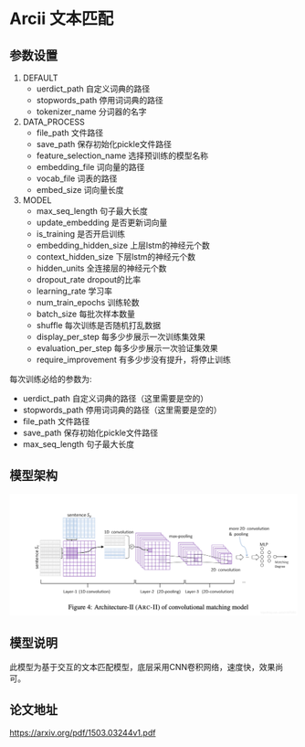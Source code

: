 # Arcii 文本匹配
## 参数设置
1. DEFAULT
    - uerdict_path 自定义词典的路径
    - stopwords_path 停用词词典的路径
    - tokenizer_name 分词器的名字
2. DATA_PROCESS
    - file_path 文件路径
    - save_path 保存初始化pickle文件路径
    - feature_selection_name 选择预训练的模型名称
    - embedding_file 词向量的路径
    - vocab_file 词表的路径
    - embed_size 词向量长度
3. MODEL
    - max_seq_length 句子最大长度
    - update_embedding 是否更新词向量
    - is_training 是否开启训练
    - embedding_hidden_size 上层lstm的神经元个数
    - context_hidden_size 下层lstm的神经元个数
    - hidden_units 全连接层的神经元个数
    - dropout_rate dropout的比率
    - learning_rate 学习率
    - num_train_epochs 训练轮数
    - batch_size 每批次样本数量
    - shuffle 每次训练是否随机打乱数据
    - display_per_step 每多少步展示一次训练集效果
    - evaluation_per_step 每多少步展示一次验证集效果
    - require_improvement 有多少步没有提升，将停止训练  
    
每次训练必给的参数为:
* uerdict_path 自定义词典的路径（这里需要是空的）
* stopwords_path 停用词词典的路径（这里需要是空的）
* file_path 文件路径
* save_path 保存初始化pickle文件路径
* max_seq_length 句子最大长度
## 模型架构
![arcii](./img/arcii.png)
## 模型说明
此模型为基于交互的文本匹配模型，底层采用CNN卷积网络，速度快，效果尚可。 
## 论文地址  
https://arxiv.org/pdf/1503.03244v1.pdf